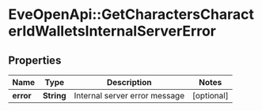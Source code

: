 # EveOpenApi::GetCharactersCharacterIdWalletsInternalServerError

## Properties
Name | Type | Description | Notes
------------ | ------------- | ------------- | -------------
**error** | **String** | Internal server error message | [optional] 


